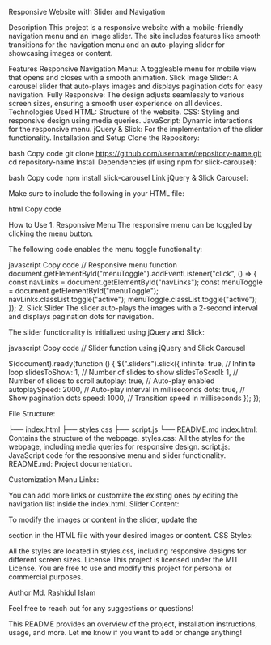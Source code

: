 
Responsive Website with Slider and Navigation

Description
This project is a responsive website with a mobile-friendly navigation menu and an image slider. The site includes features like smooth transitions for the navigation menu and an auto-playing slider for showcasing images or content.

Features
Responsive Navigation Menu: A toggleable menu for mobile view that opens and closes with a smooth animation.
Slick Image Slider: A carousel slider that auto-plays images and displays pagination dots for easy navigation.
Fully Responsive: The design adjusts seamlessly to various screen sizes, ensuring a smooth user experience on all devices.
Technologies Used
HTML: Structure of the website.
CSS: Styling and responsive design using media queries.
JavaScript: Dynamic interactions for the responsive menu.
jQuery & Slick: For the implementation of the slider functionality.
Installation and Setup
Clone the Repository:

bash
Copy code
git clone https://github.com/username/repository-name.git
cd repository-name
Install Dependencies (if using npm for slick-carousel):

bash
Copy code
npm install slick-carousel
Link jQuery & Slick Carousel:

Make sure to include the following in your HTML file:

html
Copy code
<!-- jQuery -->
<script src="https://code.jquery.com/jquery-3.6.0.min.js"></script>

<!-- Slick Carousel CSS & JS -->
<link rel="stylesheet" type="text/css" href="https://cdn.jsdelivr.net/npm/slick-carousel/slick/slick.css"/>
<script type="text/javascript" src="https://cdn.jsdelivr.net/npm/slick-carousel/slick/slick.min.js"></script>
How to Use
1. Responsive Menu
The responsive menu can be toggled by clicking the menu button.

The following code enables the menu toggle functionality:

javascript
Copy code
// Responsive menu function
document.getElementById("menuToggle").addEventListener("click", () => {
  const navLinks = document.getElementById("navLinks");
  const menuToggle = document.getElementById("menuToggle");
  navLinks.classList.toggle("active");
  menuToggle.classList.toggle("active");
});
2. Slick Slider
The slider auto-plays the images with a 2-second interval and displays pagination dots for navigation.

The slider functionality is initialized using jQuery and Slick:

javascript
Copy code
// Slider function using jQuery and Slick Carousel

$(document).ready(function () {
  $(".sliders").slick({
    infinite: true, // Infinite loop
    slidesToShow: 1, // Number of slides to show
    slidesToScroll: 1, // Number of slides to scroll
    autoplay: true, // Auto-play enabled
    autoplaySpeed: 2000, // Auto-play interval in milliseconds
    dots: true, // Show pagination dots
    speed: 1000, // Transition speed in milliseconds
  });
});

File Structure:

├── index.html
├── styles.css
├── script.js
└── README.md
index.html: Contains the structure of the webpage.
styles.css: All the styles for the webpage, including media queries for responsive design.
script.js: JavaScript code for the responsive menu and slider functionality.
README.md: Project documentation.

Customization
Menu Links:

You can add more links or customize the existing ones by editing the navigation list inside the index.html.
Slider Content:

To modify the images or content in the slider, update the <div class="sliders"> section in the HTML file with your desired images or content.
CSS Styles:

All the styles are located in styles.css, including responsive designs for different screen sizes.
License
This project is licensed under the MIT License. You are free to use and modify this project for personal or commercial purposes.

Author
Md. Rashidul Islam

Feel free to reach out for any suggestions or questions!

This README provides an overview of the project, installation instructions, usage, and more. Let me know if you want to add or change anything!